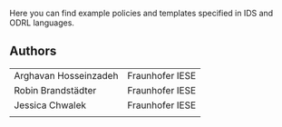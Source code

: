 Here you can find example policies and templates specified in IDS and ODRL languages.

## Authors

| | |
|:---|:---|
| Arghavan Hosseinzadeh          | Fraunhofer IESE         |
| Robin Brandstädter             | Fraunhofer IESE         |
| Jessica Chwalek                | Fraunhofer IESE         |
| | | |
